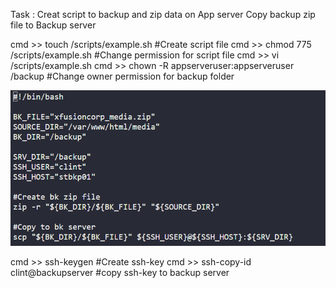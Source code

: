 Task : Creat script to backup and zip data on App server
       Copy backup zip file to Backup server

cmd >> touch /scripts/example.sh        #Create script file
cmd >> chmod 775 /scripts/example.sh    #Change permission for script file
cmd >> vi /scripts/example.sh
cmd >> chown -R appserveruser:appserveruser /backup     #Change owner permission for backup folder

![alt text](day_10_2.png)

cmd >> ssh-keygen       #Create ssh-key
cmd >> ssh-copy-id clint@backupserver       #copy ssh-key to backup server

